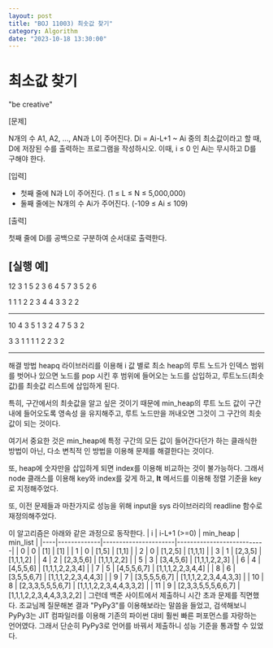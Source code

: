 ```yaml
---
layout: post
title: "BOJ 11003) 최솟값 찾기"
category: Algorithm
date: "2023-10-18 13:30:00"
---
```


# 최소값 찾기

"be creative"

[문제]

N개의 수 A1, A2, ..., AN과 L이 주어진다.
Di = Ai-L+1 ~ Ai 중의 최소값이라고 할 때, D에 저장된 수를 출력하는 프로그램을 작성하시오. 이때, i ≤ 0 인 Ai는 무시하고 D를 구해야 한다.

[입력]
- 첫째 줄에 N과 L이 주어진다. (1 ≤ L ≤ N ≤ 5,000,000)
- 둘째 줄에는 N개의 수 Ai가 주어진다. (-109 ≤ Ai ≤ 109)

[출력]

첫째 줄에 Di를 공백으로 구분하여 순서대로 출력한다.

[실행 예]
--------------------------------------------------------------------

12 3
1 5 2 3 6 4 5 7 3 5 2 6

1 1 1 2 2 3 4 4 3 3 2 2

--------------------------------------------------------------------

10 4
3 5 1 3 2 4 7 5 3 2 

3 3 1 1 1 1 2 2 3 2  

--------------------------------------------------------------

해결 방법
heapq 라이브러리를 이용해 i 값 별로 최소 heap의 루트 노드가 인덱스 범위를 벗어나 있으면 노드를 pop 시킨
후 범위에 들어오는 노드를 삽입하고, 루트노드(최솟값)를 최솟값 리스트에 삽입하게 된다.

특히, 구간에서의 최솟값을 알고 싶은 것이기 때문에 min_heap의 루트 노드 값이 구간 내에 들어오도록 영속성
을 유지해주고, 루트 노드만을 꺼내오면 그것이 그 구간의 최솟값이 되는 것이다.

여기서 중요한 것은 min_heap에 특정 구간의 모든 값이 들어간다던가 하는 클래식한 방법이 아닌, 다소 변칙적
인 방법을 이용해 문제를 해결한다는 것이다.

또, heap에 숫자만을 삽입하게 되면 index를 이용해 비교하는 것이 불가능하다. 그래서 node 클래스를 이용해
key와 index를 갖게 하고, __lt__ 메서드를 이용해 정렬 기준을 key로 지정해주었다. 

또, 이전 문제들과 마찬가지로 성능을 위해 input을 sys 라이브러리의 readline 함수로 재정의해주었다.

이 알고리즘은 아래와 같은 과정으로 동작한다.
| i  | i-L+1 (>=0) | min_heap             | min_list                  |
|----|-------------|----------------------|---------------------------|
| 0  | 0           | [1]                  | [1]                       |
| 1  | 0           | [1,5]                | [1,1]                     |
| 2  | 0           | [1,2,5]              | [1,1,1]                   |
| 3  | 1           | [2,3,5]              | [1,1,1,2]                 |
| 4  | 2           | [2,3,5,6]            | [1,1,1,2,2]               |
| 5  | 3           | [3,4,5,6]            | [1,1,1,2,2,3]             |
| 6  | 4           | [4,5,5,6]            | [1,1,1,2,2,3,4]           |
| 7  | 5           | [4,5,5,6,7]          | [1,1,1,2,2,3,4,4]         |
| 8  | 6           | [3,5,5,6,7]          | [1,1,1,2,2,3,4,4,3]       |
| 9  | 7           | [3,5,5,5,6,7]        | [1,1,1,2,2,3,4,4,3,3]     |
| 10 | 8           | [2,3,3,5,5,5,6,7]    | [1,1,1,2,2,3,4,4,3,3,2]   |
| 11 | 9           | [2,3,3,5,5,5,6,6,7]  | [1,1,1,2,2,3,4,4,3,3,2,2] |
그런데 백준 사이트에서 제출하니 시간 초과 문제를 직면했다.
조교님께 질문해본 결과 "PyPy3"를 이용해보라는 말씀을 들었고, 검색해보니 PyPy3는 JIT 컴파일러를 이용해
기존의 파이썬 대비 훨씬 빠른 퍼포먼스를 자랑하는 언어였다. 그래서 단순히 PyPy3로 언어를 바꿔서 제출하니
성능 기준을 통과할 수 있었다.